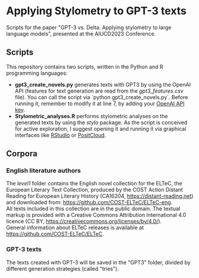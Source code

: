 # Applying Stylometry to GPT-3 texts

Scripts for the paper "GPT-3 vs. Delta. Applying stylometry to large language models", presented at the AIUCD2023 Conference.

## Scripts

This repository contains two scripts, written in the Python and R programming languages:  
- **gpt3_create_novels.py** generates texts with GPT3 by using the OpenAI API (features for text generation are read from the *gpt3_features.csv* file). You can call the script via ´python gpt3_create_novels.py´. Before running it, remember to modify it at line 7, by adding your [OpenAI API key](https://openai.com/blog/openai-api).
- **Stylometric_analyses.R** performs stylometric analyses on the generated texts by using the *stylo* package. As the script is conceived for active exploration, I suggest opening it and running it via graphical interfaces like [RStudio](https://posit.co/download/rstudio-desktop/) or [PositCloud](https://posit.co/products/cloud/cloud/).

## Corpora

### English literature authors

The *level1* folder contains the English novel collection for the ELTeC, the European Literary Text Collection, produced by the COST Action Distant Reading for European Literary History (CA16204, https://distant-reading.net) and downloaded from: https://github.com/COST-ELTeC/ELTeC-eng.  
All texts included in this collection are in the public domain. The textual markup is provided with a Creative Commons Attribution International 4.0 licence (CC BY, https://creativecommons.org/licenses/by/4.0/).  
General information about ELTeC releases is available at https://github.com/COST-ELTeC/ELTeC.  

### GPT-3 texts

The texts created with GPT-3 will be saved in the "GPT3" folder, divided by different generation strategies (called "tries").  

